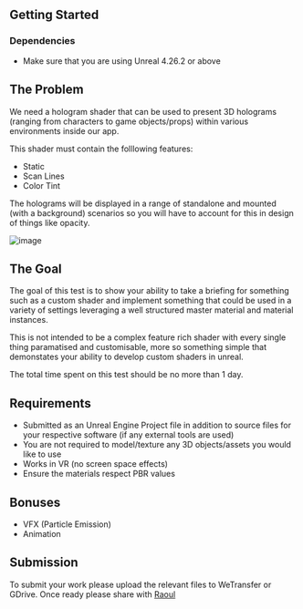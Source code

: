 ## Getting Started

### Dependencies

- Make sure that you are using Unreal 4.26.2 or above

## The Problem

We need a hologram shader that can be used to present 3D holograms (ranging from characters to game objects/props) within various environments inside our app. 

This shader must contain the folllowing features:
- Static
- Scan Lines
- Color Tint

The holograms will be displayed in a range of standalone and mounted (with a background) scenarios so you will have to account for this in design of things like opacity.

![image](https://user-images.githubusercontent.com/33485538/128692730-fa7c06f2-3fdc-44b0-b8d2-5fdd89e10de1.png)


## The Goal

The goal of this test is to show your ability to take a briefing for something such as a custom shader and implement something that could be used in a variety of settings leveraging a well structured master material and material instances.

This is not intended to be a complex feature rich shader with every single thing paramatised and customisable, more so something simple that demonstates your ability to develop custom shaders in unreal.

The total time spent on this test should be no more than 1 day.

## Requirements

- Submitted as an Unreal Engine Project file in addition to source files for your respective software (if any external tools are used)
- You are not required to model/texture any 3D objects/assets you would like to use
- Works in VR (no screen space effects)
- Ensure the materials respect PBR values

## Bonuses

- VFX (Particle Emission)
- Animation

## Submission

To submit your work please upload the relevant files to WeTransfer or GDrive. Once ready please share with [Raoul](mailto:raoul@virtexstadium.com)

